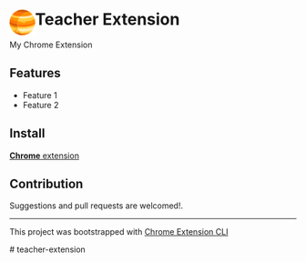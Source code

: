 # <img src="public/icons/icon_48.png" width="45" align="left"> Teacher Extension

My Chrome Extension

## Features

- Feature 1
- Feature 2

## Install

[**Chrome** extension]() <!-- TODO: Add chrome extension link inside parenthesis -->

## Contribution

Suggestions and pull requests are welcomed!.

---

This project was bootstrapped with [Chrome Extension CLI](https://github.com/dutiyesh/chrome-extension-cli)

#   t e a c h e r - e x t e n s i o n 
 
 